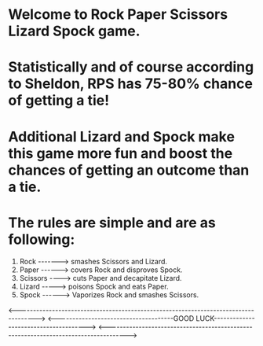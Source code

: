 # Welcome to Rock Paper Scissors Lizard Spock game. 
# Statistically and of course according to Sheldon, RPS has 75-80% chance of getting a tie!
# Additional Lizard and Spock make this game more fun and boost the chances of getting an outcome than a tie.
# The rules are simple and are as following:

1. Rock -------> smashes Scissors and Lizard.
2. Paper ------> covers Rock and disproves Spock.
3. Scissors ----> cuts Paper and decapitate Lizard.
4. Lizard -----> poisons Spock and eats Paper.
5. Spock ------> Vaporizes Rock and smashes Scissors. 


<------------------------------------------------------------------------------------>
<-------------------------------------GOOD LUCK-------------------------------------->
<------------------------------------------------------------------------------------>
